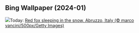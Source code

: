 ## Bing Wallpaper (2024-01)
![](https://www.bing.com/th?id=OHR.SleepingFox_EN-IN4256691389_UHD.jpg&w=1000)Today: [Red fox sleeping in the snow, Abruzzo, Italy (© marco vancini/500px/Getty Images)](https://www.bing.com/th?id=OHR.SleepingFox_EN-IN4256691389_UHD.jpg)